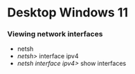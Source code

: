 # Desktop Windows 11



### Viewing network interfaces
- netsh
- *netsh>* interface ipv4
- *netsh interface ipv4>* show interfaces
